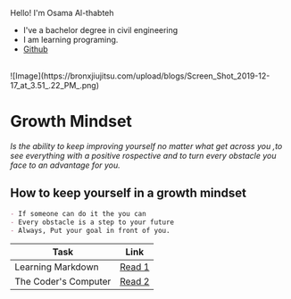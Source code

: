 Hello! I'm Osama Al-thabteh
- I've a bachelor degree in civil engineering <br>
- I am learning programing.
- [Github](https://github.com/Othabteh/)
<br>
![Image](https://bronxjiujitsu.com/upload/blogs/Screen_Shot_2019-12-17_at_3.51_.22_PM_.png)<br>

# **Growth Mindset**

_Is the ability to keep improving yourself no matter what get across you ,to see everything with a positive rospective and to turn every obstacle you face to an advantage for you._

## **How to keep yourself in a growth mindset**
```markdown
- If someone can do it the you can
- Every obstacle is a step to your future
- Always, Put your goal in front of you.

```

| Task  |  Link |
|---|:-:|
|  Learning Markdown | [Read 1](https://osamahanoun.github.io/learning-journal/Read1)  |
|  The Coder's Computer  |  [Read 2](https://osamahanoun.github.io/learning-journal/Read2) |
